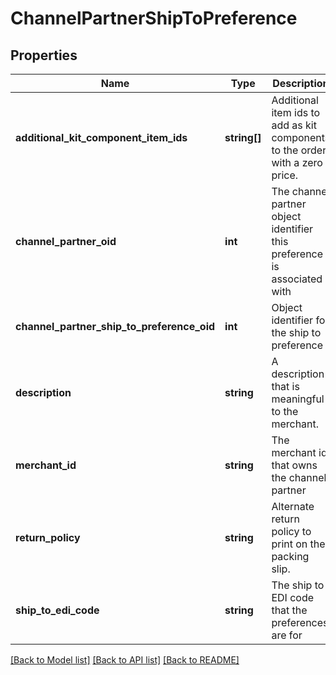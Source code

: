 # ChannelPartnerShipToPreference

## Properties
Name | Type | Description | Notes
------------ | ------------- | ------------- | -------------
**additional_kit_component_item_ids** | **string[]** | Additional item ids to add as kit components to the order with a zero price. | [optional] 
**channel_partner_oid** | **int** | The channel partner object identifier this preference is associated with | [optional] 
**channel_partner_ship_to_preference_oid** | **int** | Object identifier for the ship to preference | [optional] 
**description** | **string** | A description that is meaningful to the merchant. | [optional] 
**merchant_id** | **string** | The merchant id that owns the channel partner | [optional] 
**return_policy** | **string** | Alternate return policy to print on the packing slip. | [optional] 
**ship_to_edi_code** | **string** | The ship to EDI code that the preferences are for | [optional] 

[[Back to Model list]](../README.md#documentation-for-models) [[Back to API list]](../README.md#documentation-for-api-endpoints) [[Back to README]](../README.md)


